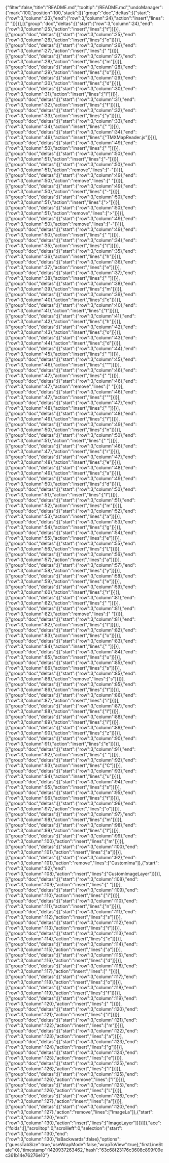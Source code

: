 {"filter":false,"title":"README.md","tooltip":"/README.md","undoManager":{"mark":100,"position":100,"stack":[[{"group":"doc","deltas":[{"start":{"row":3,"column":23},"end":{"row":3,"column":24},"action":"insert","lines":[" "]}]}],[{"group":"doc","deltas":[{"start":{"row":3,"column":24},"end":{"row":3,"column":25},"action":"insert","lines":["t"]}]}],[{"group":"doc","deltas":[{"start":{"row":3,"column":25},"end":{"row":3,"column":26},"action":"insert","lines":["o"]}]}],[{"group":"doc","deltas":[{"start":{"row":3,"column":26},"end":{"row":3,"column":27},"action":"insert","lines":[" "]}]}],[{"group":"doc","deltas":[{"start":{"row":3,"column":27},"end":{"row":3,"column":28},"action":"insert","lines":["m"]}]}],[{"group":"doc","deltas":[{"start":{"row":3,"column":28},"end":{"row":3,"column":29},"action":"insert","lines":["o"]}]}],[{"group":"doc","deltas":[{"start":{"row":3,"column":29},"end":{"row":3,"column":30},"action":"insert","lines":["d"]}]}],[{"group":"doc","deltas":[{"start":{"row":3,"column":30},"end":{"row":3,"column":31},"action":"insert","lines":["i"]}]}],[{"group":"doc","deltas":[{"start":{"row":3,"column":31},"end":{"row":3,"column":32},"action":"insert","lines":["f"]}]}],[{"group":"doc","deltas":[{"start":{"row":3,"column":32},"end":{"row":3,"column":33},"action":"insert","lines":["y"]}]}],[{"group":"doc","deltas":[{"start":{"row":3,"column":33},"end":{"row":3,"column":34},"action":"insert","lines":[" "]}]}],[{"group":"doc","deltas":[{"start":{"row":3,"column":34},"end":{"row":3,"column":49},"action":"insert","lines":["TMXMapReader.js"]}]}],[{"group":"doc","deltas":[{"start":{"row":3,"column":49},"end":{"row":3,"column":50},"action":"insert","lines":[" "]}]}],[{"group":"doc","deltas":[{"start":{"row":3,"column":50},"end":{"row":3,"column":51},"action":"insert","lines":["-"]}]}],[{"group":"doc","deltas":[{"start":{"row":3,"column":50},"end":{"row":3,"column":51},"action":"remove","lines":["-"]}]}],[{"group":"doc","deltas":[{"start":{"row":3,"column":49},"end":{"row":3,"column":50},"action":"remove","lines":[" "]}]}],[{"group":"doc","deltas":[{"start":{"row":3,"column":49},"end":{"row":3,"column":50},"action":"insert","lines":["-"]}]}],[{"group":"doc","deltas":[{"start":{"row":3,"column":50},"end":{"row":3,"column":51},"action":"insert","lines":[">"]}]}],[{"group":"doc","deltas":[{"start":{"row":3,"column":50},"end":{"row":3,"column":51},"action":"remove","lines":[">"]}]}],[{"group":"doc","deltas":[{"start":{"row":3,"column":49},"end":{"row":3,"column":50},"action":"remove","lines":["-"]}]}],[{"group":"doc","deltas":[{"start":{"row":3,"column":49},"end":{"row":3,"column":50},"action":"insert","lines":[" "]}]}],[{"group":"doc","deltas":[{"start":{"row":3,"column":34},"end":{"row":3,"column":35},"action":"insert","lines":["t"]}]}],[{"group":"doc","deltas":[{"start":{"row":3,"column":35},"end":{"row":3,"column":36},"action":"insert","lines":["h"]}]}],[{"group":"doc","deltas":[{"start":{"row":3,"column":36},"end":{"row":3,"column":37},"action":"insert","lines":["e"]}]}],[{"group":"doc","deltas":[{"start":{"row":3,"column":37},"end":{"row":3,"column":38},"action":"insert","lines":[" "]}]}],[{"group":"doc","deltas":[{"start":{"row":3,"column":38},"end":{"row":3,"column":39},"action":"insert","lines":["m"]}]}],[{"group":"doc","deltas":[{"start":{"row":3,"column":39},"end":{"row":3,"column":40},"action":"insert","lines":["e"]}]}],[{"group":"doc","deltas":[{"start":{"row":3,"column":40},"end":{"row":3,"column":41},"action":"insert","lines":["t"]}]}],[{"group":"doc","deltas":[{"start":{"row":3,"column":41},"end":{"row":3,"column":42},"action":"insert","lines":["h"]}]}],[{"group":"doc","deltas":[{"start":{"row":3,"column":42},"end":{"row":3,"column":43},"action":"insert","lines":["o"]}]}],[{"group":"doc","deltas":[{"start":{"row":3,"column":43},"end":{"row":3,"column":44},"action":"insert","lines":["d"]}]}],[{"group":"doc","deltas":[{"start":{"row":3,"column":44},"end":{"row":3,"column":45},"action":"insert","lines":[" "]}]}],[{"group":"doc","deltas":[{"start":{"row":3,"column":45},"end":{"row":3,"column":46},"action":"insert","lines":["\""]}]}],[{"group":"doc","deltas":[{"start":{"row":3,"column":46},"end":{"row":3,"column":47},"action":"insert","lines":[" "]}]}],[{"group":"doc","deltas":[{"start":{"row":3,"column":46},"end":{"row":3,"column":47},"action":"remove","lines":[" "]}]}],[{"group":"doc","deltas":[{"start":{"row":3,"column":46},"end":{"row":3,"column":47},"action":"insert","lines":["\""]}]}],[{"group":"doc","deltas":[{"start":{"row":3,"column":47},"end":{"row":3,"column":48},"action":"insert","lines":[" "]}]}],[{"group":"doc","deltas":[{"start":{"row":3,"column":48},"end":{"row":3,"column":49},"action":"insert","lines":["i"]}]}],[{"group":"doc","deltas":[{"start":{"row":3,"column":49},"end":{"row":3,"column":50},"action":"insert","lines":["n"]}]}],[{"group":"doc","deltas":[{"start":{"row":3,"column":50},"end":{"row":3,"column":51},"action":"insert","lines":[" "]}]}],[{"group":"doc","deltas":[{"start":{"row":3,"column":46},"end":{"row":3,"column":47},"action":"insert","lines":["r"]}]}],[{"group":"doc","deltas":[{"start":{"row":3,"column":47},"end":{"row":3,"column":48},"action":"insert","lines":["e"]}]}],[{"group":"doc","deltas":[{"start":{"row":3,"column":48},"end":{"row":3,"column":49},"action":"insert","lines":["a"]}]}],[{"group":"doc","deltas":[{"start":{"row":3,"column":49},"end":{"row":3,"column":50},"action":"insert","lines":["d"]}]}],[{"group":"doc","deltas":[{"start":{"row":3,"column":50},"end":{"row":3,"column":51},"action":"insert","lines":["I"]}]}],[{"group":"doc","deltas":[{"start":{"row":3,"column":51},"end":{"row":3,"column":52},"action":"insert","lines":["m"]}]}],[{"group":"doc","deltas":[{"start":{"row":3,"column":52},"end":{"row":3,"column":53},"action":"insert","lines":["a"]}]}],[{"group":"doc","deltas":[{"start":{"row":3,"column":53},"end":{"row":3,"column":54},"action":"insert","lines":["g"]}]}],[{"group":"doc","deltas":[{"start":{"row":3,"column":54},"end":{"row":3,"column":55},"action":"insert","lines":["e"]}]}],[{"group":"doc","deltas":[{"start":{"row":3,"column":55},"end":{"row":3,"column":56},"action":"insert","lines":["L"]}]}],[{"group":"doc","deltas":[{"start":{"row":3,"column":56},"end":{"row":3,"column":57},"action":"insert","lines":["a"]}]}],[{"group":"doc","deltas":[{"start":{"row":3,"column":57},"end":{"row":3,"column":58},"action":"insert","lines":["y"]}]}],[{"group":"doc","deltas":[{"start":{"row":3,"column":58},"end":{"row":3,"column":59},"action":"insert","lines":["e"]}]}],[{"group":"doc","deltas":[{"start":{"row":3,"column":59},"end":{"row":3,"column":60},"action":"insert","lines":["r"]}]}],[{"group":"doc","deltas":[{"start":{"row":3,"column":81},"end":{"row":3,"column":82},"action":"insert","lines":[" "]}]}],[{"group":"doc","deltas":[{"start":{"row":3,"column":81},"end":{"row":3,"column":82},"action":"remove","lines":[" "]}]}],[{"group":"doc","deltas":[{"start":{"row":3,"column":81},"end":{"row":3,"column":82},"action":"insert","lines":["t"]}]}],[{"group":"doc","deltas":[{"start":{"row":3,"column":82},"end":{"row":3,"column":83},"action":"insert","lines":["o"]}]}],[{"group":"doc","deltas":[{"start":{"row":3,"column":83},"end":{"row":3,"column":84},"action":"insert","lines":[" "]}]}],[{"group":"doc","deltas":[{"start":{"row":3,"column":84},"end":{"row":3,"column":85},"action":"insert","lines":["u"]}]}],[{"group":"doc","deltas":[{"start":{"row":3,"column":85},"end":{"row":3,"column":86},"action":"insert","lines":["s"]}]}],[{"group":"doc","deltas":[{"start":{"row":3,"column":85},"end":{"row":3,"column":86},"action":"remove","lines":["s"]}]}],[{"group":"doc","deltas":[{"start":{"row":3,"column":85},"end":{"row":3,"column":86},"action":"insert","lines":["t"]}]}],[{"group":"doc","deltas":[{"start":{"row":3,"column":86},"end":{"row":3,"column":87},"action":"insert","lines":["i"]}]}],[{"group":"doc","deltas":[{"start":{"row":3,"column":87},"end":{"row":3,"column":88},"action":"insert","lines":["l"]}]}],[{"group":"doc","deltas":[{"start":{"row":3,"column":88},"end":{"row":3,"column":89},"action":"insert","lines":["i"]}]}],[{"group":"doc","deltas":[{"start":{"row":3,"column":89},"end":{"row":3,"column":90},"action":"insert","lines":["z"]}]}],[{"group":"doc","deltas":[{"start":{"row":3,"column":90},"end":{"row":3,"column":91},"action":"insert","lines":["e"]}]}],[{"group":"doc","deltas":[{"start":{"row":3,"column":91},"end":{"row":3,"column":92},"action":"insert","lines":[" "]}]}],[{"group":"doc","deltas":[{"start":{"row":3,"column":92},"end":{"row":3,"column":93},"action":"insert","lines":["C"]}]}],[{"group":"doc","deltas":[{"start":{"row":3,"column":93},"end":{"row":3,"column":94},"action":"insert","lines":["u"]}]}],[{"group":"doc","deltas":[{"start":{"row":3,"column":94},"end":{"row":3,"column":95},"action":"insert","lines":["s"]}]}],[{"group":"doc","deltas":[{"start":{"row":3,"column":95},"end":{"row":3,"column":96},"action":"insert","lines":["t"]}]}],[{"group":"doc","deltas":[{"start":{"row":3,"column":96},"end":{"row":3,"column":97},"action":"insert","lines":["o"]}]}],[{"group":"doc","deltas":[{"start":{"row":3,"column":97},"end":{"row":3,"column":98},"action":"insert","lines":["m"]}]}],[{"group":"doc","deltas":[{"start":{"row":3,"column":98},"end":{"row":3,"column":99},"action":"insert","lines":["I"]}]}],[{"group":"doc","deltas":[{"start":{"row":3,"column":99},"end":{"row":3,"column":100},"action":"insert","lines":["m"]}]}],[{"group":"doc","deltas":[{"start":{"row":3,"column":100},"end":{"row":3,"column":101},"action":"insert","lines":["a"]}]}],[{"group":"doc","deltas":[{"start":{"row":3,"column":92},"end":{"row":3,"column":101},"action":"remove","lines":["CustomIma"]},{"start":{"row":3,"column":92},"end":{"row":3,"column":108},"action":"insert","lines":["CustomImageLayer"]}]}],[{"group":"doc","deltas":[{"start":{"row":3,"column":108},"end":{"row":3,"column":109},"action":"insert","lines":[" "]}]}],[{"group":"doc","deltas":[{"start":{"row":3,"column":109},"end":{"row":3,"column":110},"action":"insert","lines":["i"]}]}],[{"group":"doc","deltas":[{"start":{"row":3,"column":110},"end":{"row":3,"column":111},"action":"insert","lines":["n"]}]}],[{"group":"doc","deltas":[{"start":{"row":3,"column":111},"end":{"row":3,"column":112},"action":"insert","lines":["s"]}]}],[{"group":"doc","deltas":[{"start":{"row":3,"column":112},"end":{"row":3,"column":113},"action":"insert","lines":["t"]}]}],[{"group":"doc","deltas":[{"start":{"row":3,"column":113},"end":{"row":3,"column":114},"action":"insert","lines":["e"]}]}],[{"group":"doc","deltas":[{"start":{"row":3,"column":114},"end":{"row":3,"column":115},"action":"insert","lines":["a"]}]}],[{"group":"doc","deltas":[{"start":{"row":3,"column":115},"end":{"row":3,"column":116},"action":"insert","lines":["d"]}]}],[{"group":"doc","deltas":[{"start":{"row":3,"column":116},"end":{"row":3,"column":117},"action":"insert","lines":[" "]}]}],[{"group":"doc","deltas":[{"start":{"row":3,"column":117},"end":{"row":3,"column":118},"action":"insert","lines":["o"]}]}],[{"group":"doc","deltas":[{"start":{"row":3,"column":118},"end":{"row":3,"column":119},"action":"insert","lines":["f"]}]}],[{"group":"doc","deltas":[{"start":{"row":3,"column":119},"end":{"row":3,"column":120},"action":"insert","lines":[" "]}]}],[{"group":"doc","deltas":[{"start":{"row":3,"column":120},"end":{"row":3,"column":121},"action":"insert","lines":["I"]}]}],[{"group":"doc","deltas":[{"start":{"row":3,"column":121},"end":{"row":3,"column":122},"action":"insert","lines":["m"]}]}],[{"group":"doc","deltas":[{"start":{"row":3,"column":122},"end":{"row":3,"column":123},"action":"insert","lines":["a"]}]}],[{"group":"doc","deltas":[{"start":{"row":3,"column":123},"end":{"row":3,"column":124},"action":"insert","lines":["g"]}]}],[{"group":"doc","deltas":[{"start":{"row":3,"column":124},"end":{"row":3,"column":125},"action":"insert","lines":["e"]}]}],[{"group":"doc","deltas":[{"start":{"row":3,"column":125},"end":{"row":3,"column":126},"action":"insert","lines":["l"]}]}],[{"group":"doc","deltas":[{"start":{"row":3,"column":125},"end":{"row":3,"column":126},"action":"remove","lines":["l"]}]}],[{"group":"doc","deltas":[{"start":{"row":3,"column":125},"end":{"row":3,"column":126},"action":"insert","lines":["L"]}]}],[{"group":"doc","deltas":[{"start":{"row":3,"column":126},"end":{"row":3,"column":127},"action":"insert","lines":["a"]}]}],[{"group":"doc","deltas":[{"start":{"row":3,"column":120},"end":{"row":3,"column":127},"action":"remove","lines":["ImageLa"]},{"start":{"row":3,"column":120},"end":{"row":3,"column":130},"action":"insert","lines":["ImageLayer"]}]}]]},"ace":{"folds":[],"scrolltop":0,"scrollleft":0,"selection":{"start":{"row":3,"column":130},"end":{"row":3,"column":130},"isBackwards":false},"options":{"guessTabSize":true,"useWrapMode":false,"wrapToView":true},"firstLineState":0},"timestamp":1420937263462,"hash":"63c68f23176c3608c899f09ec361b14e76276e10"}